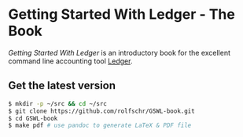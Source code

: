 # Getting Started With Ledger - The Book

*Getting Started With Ledger* is an introductory book for the excellent command line accounting tool [Ledger](http://ledger-cli.org/).

## Get the latest version

```bash
$ mkdir -p ~/src && cd ~/src
$ git clone https://github.com/rolfschr/GSWL-book.git
$ cd GSWL-book
$ make pdf # use pandoc to generate LaTeX & PDF file
```
